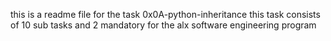 this is a readme file for the task 0x0A-python-inheritance this task consists of 10 sub tasks and 2 mandatory for the alx software engineering program
